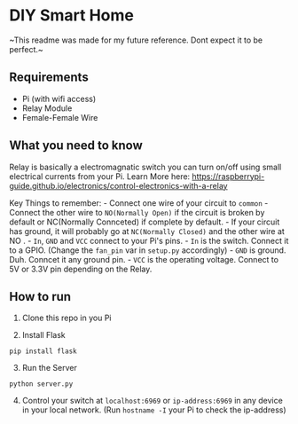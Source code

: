 # DIY Smart Home
~This readme was made for my future reference. Dont expect it to be perfect.~
## Requirements
- Pi (with wifi access)
- Relay Module
- Female-Female Wire

## What you need to know
Relay is basically a electromagnatic switch you can turn on/off using small electrical currents from your Pi. Learn More here: https://raspberrypi-guide.github.io/electronics/control-electronics-with-a-relay

Key Things to remember:
    - Connect one wire of your circuit to `common`
    - Connect the other wire to `NO(Normally Open)` if the circuit is broken by default or NC(Normally Connceted) if complete by default.
    - If your circuit has ground, it will probably go at `NC(Normally Closed)` and the other wire at NO
.   - `In`, `GND` and `VCC` connect to your Pi's pins.
        - `In` is the switch. Connect it to a GPIO. (Change the `fan_pin` var in `setup.py` accordingly)
        - `GND` is ground. Duh. Conncet it any ground pin.
        - `VCC` is the operating voltage. Connect to 5V or 3.3V pin depending on the Relay.

## How to run
1. Clone this repo in you Pi

2. Install Flask
```
pip install flask
```

3. Run the Server
```
python server.py
```

4. Control your switch at `localhost:6969` or `ip-address:6969` in any device in your local network. (Run `hostname -I` your Pi to check the ip-address)